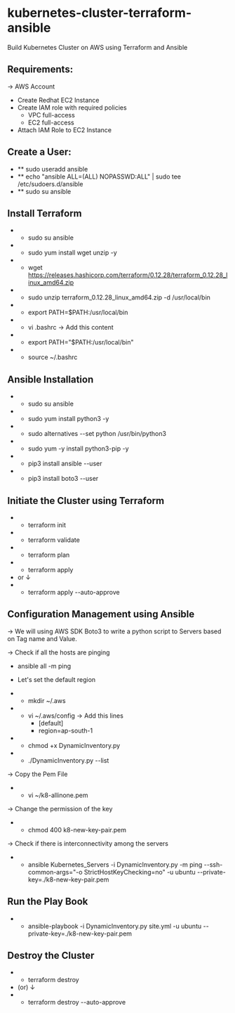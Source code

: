 # kubernetes-cluster-terraform-ansible
Build Kubernetes Cluster on AWS using Terraform and Ansible


Requirements:
------------
&#8594; AWS Account
- Create Redhat EC2 Instance
- Create IAM role with required policies
  - VPC full-access
  - EC2 full-access
- Attach IAM Role to EC2 Instance

Create a User:
--------------
- ** sudo useradd ansible
- **  echo "ansible ALL=(ALL) NOPASSWD:ALL" | sudo tee /etc/sudoers.d/ansible
- **  sudo su ansible

Install Terraform
------------------
- * sudo su ansible
- * sudo yum install wget unzip -y
- * wget https://releases.hashicorp.com/terraform/0.12.28/terraform_0.12.28_linux_amd64.zip
- * sudo unzip terraform_0.12.28_linux_amd64.zip -d /usr/local/bin
- * export PATH=$PATH:/usr/local/bin
- * vi .bashrc
&#8594; Add this content
- * export PATH="$PATH:/usr/local/bin"

- * source ~/.bashrc

Ansible Installation
--------------------

- * sudo su ansible
- * sudo yum install python3 -y
- * sudo alternatives --set python /usr/bin/python3
- * sudo yum -y install python3-pip -y
- * pip3 install ansible --user
- * pip3 install boto3 --user

Initiate the Cluster using Terraform
-------------------------------------

- * terraform init 
- * terraform validate
- * terraform plan
- * terraform apply
- or &#8595;
- * terraform apply --auto-approve 

Configuration Management using Ansible
--------------------------------------
&#8594; We will using AWS SDK Boto3 to write a python script to Servers based on Tag name and Value.

&#8594; Check if all the hosts are pinging
- ansible all -m ping
- Let's set the default region
- * mkdir ~/.aws

- * vi ~/.aws/config
&#8594; Add this lines
    - [default]
    - region=ap-south-1

- * chmod +x DynamicInventory.py 
- * ./DynamicInventory.py --list

&#8594; Copy the Pem File
-  * vi ~/k8-allinone.pem

&#8594; Change the permission of the key
- * chmod 400 k8-new-key-pair.pem

&#8594; Check if there is interconnectivity among the servers
- * ansible Kubernetes_Servers -i DynamicInventory.py -m ping --ssh-common-args="-o StrictHostKeyChecking=no" -u ubuntu --private-key=./k8-new-key-pair.pem

Run the Play Book
-------------------

- * ansible-playbook -i DynamicInventory.py site.yml -u ubuntu --private-key=./k8-new-key-pair.pem

Destroy the Cluster
-------------------
- * terraform destroy
- (or) &#8595;
-  * terraform destroy --auto-approve
